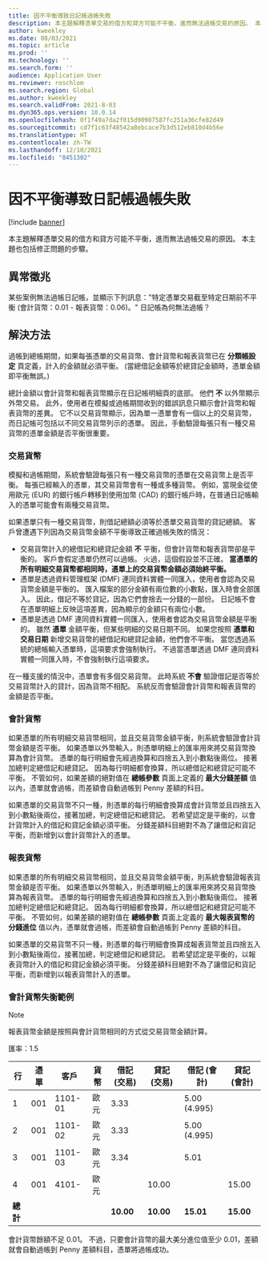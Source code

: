 ```yaml
---
title: 因不平衡導致日記帳過帳失敗
description: 本主題解釋憑單交易的借方和貸方可能不平衡，進而無法過帳交易的原因。 本主題也包括修正問題的步驟。
author: kweekley
ms.date: 08/03/2021
ms.topic: article
ms.prod: ''
ms.technology: ''
ms.search.form: ''
audience: Application User
ms.reviewer: roschlom
ms.search.region: Global
ms.author: kweekley
ms.search.validFrom: 2021-8-03
ms.dyn365.ops.version: 10.0.14
ms.openlocfilehash: 0f1f49a7da2f015d90987587fc251a36cfe82d49
ms.sourcegitcommit: cd7f1c63f48542a8ebcace7b3d512eb810d4b56e
ms.translationtype: HT
ms.contentlocale: zh-TW
ms.lasthandoff: 12/10/2021
ms.locfileid: "8451302"
---
```

# <a name="journal-posting-failure-because-of-imbalance"></a>因不平衡導致日記帳過帳失敗

[!include [banner](../includes/banner.md)]

本主題解釋憑單交易的借方和貸方可能不平衡，進而無法過帳交易的原因。 本主題也包括修正問題的步驟。

## <a name="symptom"></a>異常徵兆

某些案例無法過帳日記帳，並顯示下列訊息："特定憑單交易截至特定日期前不平衡 (會計貨幣：0.01 - 報表貨幣：0.06)。" 日記帳為何無法過帳？

## <a name="resolution"></a>解決方法

過帳到總帳期間，如果每張憑單的交易貨幣、會計貨幣和報表貨幣已在 **分類帳設定** 頁定義，計入的金額就必須平衡。 (當總借記金額等於總貸記金額時，憑單金額即平衡無誤。)

總計金額以會計貨幣和報表貨幣顯示在日記帳明細頁的底部。 他們 **不** 以外幣顯示外幣交易。 此外，使用者在模擬或過帳期間收到的錯誤訊息只顯示會計貨幣和報表貨幣的差異。 它不以交易貨幣顯示，因為單一憑單會有一個以上的交易貨幣，而日記帳可包括以不同交易貨幣列示的憑單。 因此，手動驗證每張只有一種交易貨幣的憑單金額是否平衡很重要。

### <a name="transaction-currency"></a>交易貨幣

模擬和過帳期間，系統會驗證每張只有一種交易貨幣的憑單在交易貨幣上是否平衡。 每張已經輸入的憑單，其交易貨幣會有一種或多種貨幣。 例如，當現金從使用歐元 (EUR) 的銀行帳戶轉移到使用加幣 (CAD) 的銀行帳戶時，在普通日記帳輸入的憑單可能會有兩種交易貨幣。

如果憑單只有一種交易貨幣，則借記總額必須等於憑單交易貨幣的貸記總額。 客戶曾遭遇下列因為交易貨幣金額不平衡導致正確過帳失敗的情況：

- 交易貨幣計入的總借記和總貸記金額 **不** 平衡，但會計貨幣和報表貨幣卻是平衡的。 客戶會假定憑單仍然可以過帳。 火過，這個假設並不正確。 **當憑單的所有明細交易貨幣都相同時，憑單上的交易貨幣金額必須始終平衡。**
- 憑單是透過資料管理框架 (DMF) 連同資料實體一同匯入，使用者會認為交易貨幣金額是平衡的。 匯入檔案的部分金額有兩位數的小數點，匯入時會全部匯入。 因此，借記不等於貸記，因為它們會捨去一分錢的一部份。 日記帳不會在憑單明細上反映這項差異，因為顯示的金額只有兩位小數。
- 憑單是透過 DMF 連同資料實體一同匯入，使用者會認為交易貨幣金額是平衡的。 雖然 **憑單** 金額平衡，但某些明細的交易日期不同。 如果您按照 **憑單和交易日期** 新增交易貨幣的總借記和總貸記金額，他們會不平衡。 當您透過系統的總帳輸入憑單時，這項要求會強制執行。 不過當憑單透過 DMF 連同資料實體一同匯入時，不會強制執行這項要求。

在一種支援的情況中，憑單會有多個交易貨幣。 此時系統 **不會** 驗證借記是否等於交易貨幣計入的貸計，因為貨幣不相配。 系統反而會驗證會計貨幣和報表貨幣的金額是否平衡。

### <a name="accounting-currency"></a>會計貨幣

如果憑單的所有明細交易貨幣相同，並且交易貨幣金額平衡，則系統會驗證會計貨幣金額是否平衡。 如果憑單以外幣輸入，則憑單明細上的匯率用來將交易貨幣換算為會計貨幣。 憑單的每行明細會先經過換算和四捨五入到小數點後兩位。 接著加總判定總借記和總貸記。 因為每行明細都會換算，所以總借記和總貸記可能不平衡。 不管如何，如果差額的絕對值在 **總帳參數** 頁面上定義的 **最大分錢差額** 值以內，憑單就會過帳，而差額會自動過帳到 Penny 差額的科目。

如果憑單的交易貨幣不只一種，則憑單的每行明細會換算成會計貨幣並且四捨五入到小數點後兩位，接著加總，判定總借記和總貸記。 若希望認定是平衡的，以會計貨幣計入的借記和貸記金額必須平衡。  分錢差額科目絕對不為了讓借記和貨記平衡，而新增到以會計貨幣計入的憑單。 

### <a name="reporting-currency"></a>報表貨幣

如果憑單的所有明細交易貨幣相同，並且交易貨幣金額平衡，則系統會驗證報表貨幣金額是否平衡。 如果憑單以外幣輸入，則憑單明細上的匯率用來將交易貨幣換算為報表貨幣。 憑單的每行明細會先經過換算和四捨五入到小數點後兩位。 接著加總判定總借記和總貸記。 因為每行明細都會換算，所以總借記和總貸記可能不平衡。 不管如何，如果差額的絕對值在 **總帳參數** 頁面上定義的 **最大報表貨幣的分錢進位** 值以內，憑單就會過帳，而差額會自動過帳到 Penny 差額的科目。

如果憑單的交易貨幣不只一種，則憑單的每行明細會換算成報表貨幣並且四捨五入到小數點後兩位，接著加總，判定總借記和總貸記。 若希望認定是平衡的，以報表貨幣計入的借記和貸記金額必須平衡。  分錢差額科目絕對不為了讓借記和貨記平衡，而新增到以報表貨幣計入的憑單。

### <a name="example-for-an-accounting-currency-imbalance"></a>會計貨幣失衡範例

> [!NOTE]
> 報表貨幣金額是按照與會計貨幣相同的方式從交易貨幣金額計算。

匯率：1.5

| 行 | 憑單 | 客戶 | 貨幣 | 借記 (交易) | 貸記 (交易) | 借記 (會計) | 貸記 (會計) |
|---|---|---|---|---|---|---|---|
| 1 | 001 | 1101-01 | 歐元 | 3.33 | | 5.00 (4.995) | |
| 2 | 001 | 1101-02 | 歐元 | 3.33 | | 5.00 (4.995) | |
| 3 | 001 | 1101-03 | 歐元 | 3.34 | | 5.01 | |
| 4 | 001 | 4101- | 歐元 | | 10.00 | | 15.00 |
| **總計** | | | | **10.00** | **10.00** | **15.01** | **15.00** |

會計貨幣餘額不足 0.01。  不過，只要會計貨幣的最大美分進位值至少 0.01，差額就會自動過帳到 Penny 差額科目，憑單將過帳成功。
